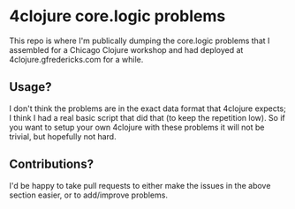 # 4clojure core.logic problems

This repo is where I'm publically dumping the core.logic problems that
I assembled for a Chicago Clojure workshop and had deployed at
4clojure.gfredericks.com for a while.

## Usage?

I don't think the problems are in the exact data format that 4clojure
expects; I think I had a real basic script that did that (to keep the
repetition low). So if you want to setup your own 4clojure with these
problems it will not be trivial, but hopefully not hard.

## Contributions?

I'd be happy to take pull requests to either make the issues in the
above section easier, or to add/improve problems.